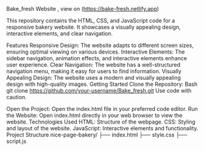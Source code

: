 Bake_fresh Website , view on (https://bake-fresh.netlify.app)

This repository contains the HTML, CSS, and JavaScript code for a responsive bakery website. It showcases a visually appealing design, interactive elements, and clear navigation.

Features Responsive Design: The website adapts to different screen sizes, ensuring optimal viewing on various devices. Interactive Elements: The sidebar navigation, animation effects, and interactive elements enhance user experience. Clear Navigation: The website has a well-structured navigation menu, making it easy for users to find information. Visually Appealing Design: The website uses a modern and visually appealing design with high-quality images. Getting Started Clone the Repository: Bash git clone https://github.com/your-username/Bake_fresh.git Use code with caution.

Open the Project: Open the index.html file in your preferred code editor. Run the Website: Open index.html directly in your web browser to view the website. Technologies Used HTML: Structure of the webpage. CSS: Styling and layout of the website. JavaScript: Interactive elements and functionality. Project Structure nice-page-bakery/ ├── index.html ├── style.css ├── script.js
